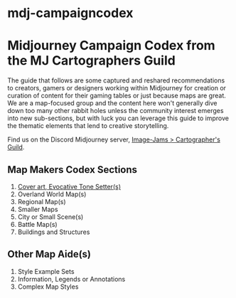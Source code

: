 # mdj-campaigncodex
# Midjourney Campaign Codex from the MJ Cartographers Guild
The guide that follows are some captured and reshared recommendations to creators, gamers or designers working within Midjourney for creation or curation of content for their gaming tables or just because maps are great. We are a map-focused group and the content here won't generally dive down too many other rabbit holes unless the community interest emerges into new sub-sections, but with luck you can leverage this guide to improve the thematic elements that lend to creative storytelling.

Find us on the Discord Midjourney server, [Image-Jams > Cartographer's Guild](https://discord.com/channels/662267976984297473/1041406703784181881).

## Map Makers Codex Sections
1. [Cover art, Evocative Tone Setter(s)](https://github.com/iamstrained/mdj-campaigncodex/blob/main/Cover%20Art%20and%20Evocative%20Tone%20Setters.md)
2. Overland World Map(s)
3. Regional Map(s)
4. Smaller Maps
  5. City or Small Scene(s)
  6. Battle Map(s)
  7. Buildings and Structures

## Other Map Aide(s) 
1. Style Example Sets
2. Information, Legends or Annotations
3. Complex Map Styles
